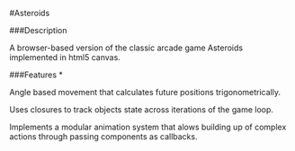#Asteroids

###Description

A browser-based version of the classic arcade game Asteroids implemented in html5 canvas.

###Features
* 

Angle based movement that calculates future positions trigonometrically.

Uses closures to track objects state across iterations of the game loop.

Implements a modular animation system that alows building up of complex actions through passing components as callbacks.

